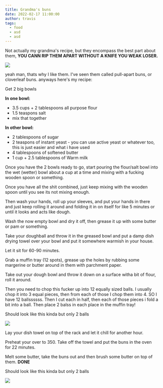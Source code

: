 ```yaml
---
title: Grandma's buns
date: 2022-02-17 11:00:00
author: travis
tags:
  - food
  - asd
  - asd
---
```

Not actually my grandma's recipe, but they encompass the best part about them, **YOU CANN RIP THEM APART WITHOUT A KNIFE YOU WEAK LOSER.** 

![](/images/tore.gif)

yeah man, thats why I like them. I've seen them called pull-apart buns, or cloverleaf buns. anyways here's my recipe:

Get 2 big bowls

**In one bowl:**

* 3.5 cups + 2 tablespoons all purpose flour
* 1.5 teaspons salt
* mix that together

**In other bowl:**

* 2 tablespoons of sugar
* 2 teaspons of instant yeast - you can use active yeast or whatever too, this is just easier and what i have used
* 4 tablespoons of softened butter
* 1 cup + 2.5 tablespoons of Warm milk

Once you have the 2 bowls ready to go, start pouring the flour/salt bowl into the wet (wetter) bowl about a cup at a time and mixing with a fucking wooden spoon or something. 

Once you have all the shit combined, just keep mixing with the wooden spoon until you see its not mixing enough. 

Then wash your hands, roll up your sleeves, and put your hands in there and just keep rolling it around and folding it in on itself for like 5 minutes or until it looks and acts like dough. 

Wash the now empty bowl and dry it off, then grease it up with some butter or pam or something. 

Take your doughball and throw it in the greased bowl and put a damp dish drying towel over your bowl and put it somewhere warmish in your house. 

Let it sit for 60-90 minutes.

Grab a muffin tray (12 spots), grease up the holes by rubbing some margerine or butter around in them with parchment paper.

Take out your dough bowl and throw it down on a surface witha bit of flour, roll it around. 

Then you need to chop this fucker up into 12 equally sized balls. I usually chop it into 3 equal pieces, then from each of those I chop them into 4. SO I have 12 ballssssss. Then I cut each in half, then each of those pieces i fold a bit into a ball. Then place 2 balss in each place in the muffin tray! 

Should look like this kinda but only 2 balls

![](/images/buns.png)

Lay your dish towel on top of the rack and let it chill for another hour.

Preheat your over to 350. Take off the towel and put the buns in the oven for 22 minutes.

Melt some butter, take the buns out and then brush some butter on top of them. **DONE**

Should look like this kinda but only 2 balls

![](/images/buns_done.png)
